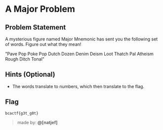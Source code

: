 # A Major Problem

## Problem Statement
A mysterious figure named Major Mnemonic has sent you the following set of words. Figure out what they mean!

"Pave Pop Poke Pop Dutch Dozen Denim Deism Loot Thatch Pal Atheism Rough Ditch Tonal"

## Hints (Optional)
* The words translate to numbers, which then translate to the flag.

## Flag
`bcactf{g3t_g0t}`

> made by: **@[natjef]**
